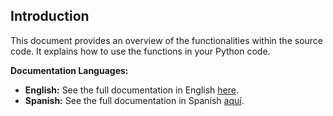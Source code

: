 ## Introduction

This document provides an overview of the functionalities within the source code. It explains how to use the functions in your Python code.

**Documentation Languages:**

- **English:** See the full documentation in English [here](./eng/_index.md).
- **Spanish:** See the full documentation in Spanish [aquí](./esp/_index.md).
